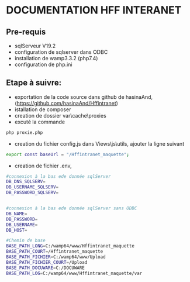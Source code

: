 # DOCUMENTATION HFF INTERANET

## Pre-requis

- sqlServeur V19.2
- configuration de sqlserver dans ODBC
- installation de wamp3.3.2 (php7.4)
- configuration de php.ini

## Etape à suivre:

- exportation de la code source dans github de hasinaAnd, (https://github.com/hasinaAnd/Hffintranet)
- istallation de composer
- creation de dossier var\cache\proxies
- excuté la commande

```Bash
php proxie.php
```

- creation du fichier config.js dans Views\js\utils, ajouter la ligne suivant

```Bash
export const baseUrl = "/Hffintranet_maquette";
```

- creation de fichier .env,

```Bash
#connexion à la bas ede donnée sqlServer
DB_DNS_SQLSERV=
DB_USERNAME_SQLSERV=
DB_PASSWORD_SQLSERV=


#connexion à la bas ede donnée sqlServer sans ODBC
DB_NAME=
DB_PASSWORD=
DB_USERNAME=
DB_HOST=

#Chemin de base
BASE_PATH_LONG=C:/wamp64/www/Hffintranet_maquette
BASE_PATH_COURT=/Hffintranet_maquette
BASE_PATH_FICHIER=C:/wamp64/www/Upload
BASE_PATH_FICHIER_COURT=/Upload
BASE_PATH_DOCUWARE=C:/DOCUWARE
BASE_PATH_LOG=C:/wamp64/www/Hffintranet_maquette/var
```
